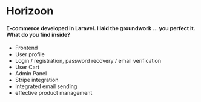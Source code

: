 <!-- ![Alt text](./public/images/horizoon-logo.svg) -->
<!-- <p style="overflow: hidden">
 <img src="./public/images/horizoon-logo.svg" width="150" height="150">
</p> -->

<h1>Horizoon</h1>
<h4>
E-commerce developed in Laravel. I laid the groundwork ... you perfect it.
What do you find inside?</h4>
<ul>
    <li>
        <a>Frontend</a>
    </li>
    <li>
        <a>User profile</a>
    </li>
     <li>
        <a> Login / registration,
        password recovery / 
        email verification</a>
    </li>
    <li>
        <a>User Cart</a>
    </li>
     <li>
        <a>Admin Panel</a>
    </li>
     <li>
        <a>Stripe integration</a>
    </li>
    <li>
        <a>Integrated email sending</a>
    </li>
    <li>
        <a>effective product management</a>
    </li>
</ul>

